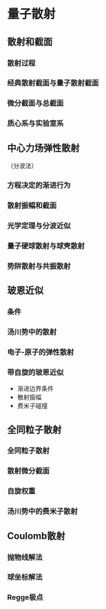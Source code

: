 # 量子散射

## 散射和截面

### 散射过程

### 经典散射截面与量子散射截面

### 微分截面与总截面

### 质心系与实验室系

## 中心力场弹性散射
（分波法）

### 方程决定的渐进行为

### 散射振幅和截面

### 光学定理与分波近似

### 量子硬球散射与球壳散射

### 势阱散射与共振散射

## 玻恩近似

### 条件

### 汤川势中的散射

### 电子-原子的弹性散射

### 带自旋的玻恩近似

- 渐进边界条件
- 散射振幅
- 费米子碰撞

## 全同粒子散射

### 全同粒子散射

### 散射微分截面

### 自旋权重

### 汤川势中的费米子散射

## Coulomb散射

### 抛物线解法

### 球坐标解法

### Regge极点

